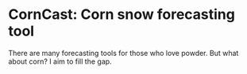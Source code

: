 # CornCast: Corn snow forecasting tool
There are many forecasting tools for those who love powder. But what about corn? I aim to fill the gap.
